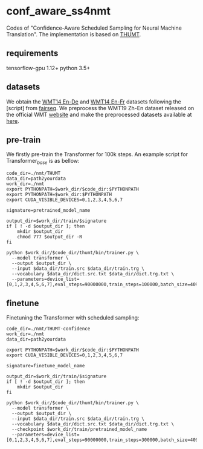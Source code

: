 # conf_aware_ss4nmt
Codes of "Confidence-Aware Scheduled Sampling for Neural Machine Translation". The implementation is based on [THUMT](https://github.com/thumt/THUMT).

## requirements
tensorflow-gpu 1.12+
python 3.5+

## datasets 
We obtain the [WMT14 En-De](https://github.com/pytorch/fairseq/blob/master/examples/translation/prepare-wmt14en2de.sh) and [WMT14 En-Fr](https://github.com/pytorch/fairseq/blob/master/examples/translation/prepare-wmt14en2fr.sh) datasets following the [script] from [fairseq](https://github.com/pytorch/fairseq). We preprocess the WMT19 Zh-En dataset released on the official WMT [website](http://www.statmt.org/wmt20/translation-task.html) and make the preprocessed datasets available at [here](https://drive.google.com/file/d/1LvUPsIZ_xRwuB1vHlvi1COeZEOxfbYy0/view?usp=sharing).

## pre-train
We firstly pre-train the Transformer for 100k steps. An example script for Transformer$_{base}$ is as bellow:
```
code_dir=./nmt/THUMT
data_dir=path2yourdata
work_dir=./nmt
export PYTHONPATH=$work_dir/$code_dir:$PYTHONPATH
export PYTHONPATH=$work_dir:$PYTHONPATH
export CUDA_VISIBLE_DEVICES=0,1,2,3,4,5,6,7

signature=pretrained_model_name

output_dir=$work_dir/train/$signature
if [ ! -d $output_dir ]; then
    mkdir $output_dir
    chmod 777 $output_dir -R
fi

python $work_dir/$code_dir/thumt/bin/trainer.py \
  --model transformer \
  --output $output_dir \
  --input $data_dir/train.src $data_dir/train.trg \
  --vocabulary $data_dir/dict.src.txt $data_dir/dict.trg.txt \
  --parameters=device_list=[0,1,2,3,4,5,6,7],eval_steps=90000000,train_steps=100000,batch_size=4096,max_length=128,residual_dropout=0.1,attention_dropout=0.1,relu_dropout=0.1,num_encoder_layers=6,num_decoder_layers=6,layer_preprocess=none,layer_postprocess=layer_norm,update_cycle=1,hidden_size=512,filter_size=2048,num_heads=8,label_smoothing=0.1,warmup_steps=4000,learning_rate=1.0,save_checkpoint_steps=5000,keep_checkpoint_max=200,position_info_type=absolute,shared_embedding_and_softmax_weights=True,shared_source_target_embedding=True

```

## finetune
Finetuning the Transformer with scheduled sampling:
```
code_dir=./nmt/THUMT-confidence
work_dir=./nmt
data_dir=path2yourdata

export PYTHONPATH=$work_dir/$code_dir:$PYTHONPATH
export CUDA_VISIBLE_DEVICES=0,1,2,3,4,5,6,7

signature=finetune_model_name

output_dir=$work_dir/train/$signature
if [ ! -d $output_dir ]; then
    mkdir $output_dir
fi

python $work_dir/$code_dir/thumt/bin/trainer.py \
  --model transformer \
  --output $output_dir \
  --input $data_dir/train.src $data_dir/train.trg \
  --vocabulary $data_dir/dict.src.txt $data_dir/dict.trg.txt \
  --checkpoint $work_dir/train/pretrained_model_name
  --parameters=device_list=[0,1,2,3,4,5,6,7],eval_steps=90000000,train_steps=300000,batch_size=4096,max_length=128,layer_preprocess=none,layer_postprocess=layer_norm,residual_dropout=0.1,attention_dropout=0.1,relu_dropout=0.1,num_encoder_layers=6,num_decoder_layers=6,update_cycle=1,hidden_size=512,filter_size=2048,num_heads=8,label_smoothing=0.1,warmup_steps=4000,learning_rate=1.0,save_checkpoint_steps=10000,keep_checkpoint_max=200,bridge_input_scale=sqrt_depth,use_bridge_dropout=True,select_random_trg_prob=0.95,select_golden_trg_prob=0.9,happen_prob=1.0,replace_prob=1.0,mle_rate=1,position_info_type=absolute,shared_embedding_and_softmax_weights=True,shared_source_target_embedding=True,bridge_rate=1.0,zero_step=True

```


